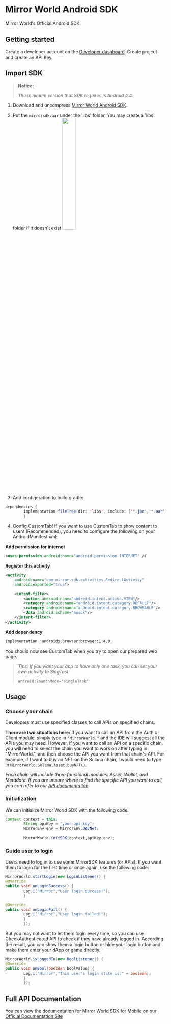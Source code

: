 # Mirror World Android SDK

Mirror World's Official Android SDK

## Getting started

Create a developer account on the [Developer dashboard](https://app.mirrorworld.fun). Create project and create an API Key.

## Import SDK


> **Notice:**
>
> *The minimum version that SDK requires is Android 4.4.*

1.  Download and uncompress [Mirror World Android SDK](https://github.com/mirrorworld-universe/mirrorworld-sdk-android/releases/latest).
2.  Put the `mirrorsdk.aar` under the 'libs' folder. You may create a 'libs' folder if it doesn't exist
    <img src="https://market-assets.mirrorworld.fun/docs/build.png" width="30%" height="30%" />

3.  Add configeration to build.gradle:

```java
dependencies {
        implementation fileTree(dir: 'libs', include: ['*.jar','*.aar'])
        }
```

4. Config CustomTab!
   If you want to use CustomTab to show content to users (Recommended), you need to configure the following on your AndroidManifest.xml:

**Add permission for internet**
```xml
<uses-permission android:name="android.permission.INTERNET" />
```

**Register this activity**
```xml
<activity
    android:name="com.mirror.sdk.activities.RedirectActivity"
    android:exported="true">

    <intent-filter>
        <action android:name="android.intent.action.VIEW"/>
        <category android:name="android.intent.category.DEFAULT"/>
        <category android:name="android.intent.category.BROWSABLE"/>
        <data android:scheme="mwsdk"/>
    </intent-filter>
</activity>
```

**Add dependency**
```xml
implementation 'androidx.browser:browser:1.4.0'
```

You should now see CustomTab when you try to open our prepared web page.


>*Tips: If you want your app to have only one task, you can set your own activity to SingTast:*
>```xml
>android:launchMode="singleTask"
>```

## Usage
### Choose your chain
Developers must use specified classes to call APIs on specified chains.

**There are two situations here:**
If you want to call an API from the Auth or Client module, simply type in `"MirrorWorld."` and the IDE will suggest all the APIs you may need.
However, if you want to call an API on a specific chain, you will need to select the chain you want to work on after typing in "MirrorWorld.", and then choose the API you want from that chain's API. For example, if I want to buy an NFT on the Solana chain, I would need to type in `MirrorWorld.Solana.Asset.buyNFT()`.

*Each chain will include three functional modules: Asset, Wallet, and Metadata. If you are unsure where to find the specific API you want to call, you can refer to our [API documentation](https://mirrorworld.fun/docs/api-reference/android).*


### Initialization
We can initialize Mirror World SDK with the following code:

```java
Context context = this;
        String apiKey = "your-api-key";
        MirrorEnv env = MirrorEnv.DevNet;

        MirrorWorld.initSDK(context,apiKey,env);
```

### Guide user to login
Users need to log in to use some MirrorSDK features (or APIs).
If you want them to login for the first time or once again, use the following code:

```java
MirrorWorld.startLogin(new LoginListener() {
@Override
public void onLoginSuccess() {
        Log.i("Mirror","User login success!");
        }

@Override
public void onLoginFail() {
        Log.i("Mirror","User login failed!");
        }
        });
```

But you may not want to let them login every time, so you can use CheckAuthenticated API to check if they have already logged in.
According the result, you can show them a login button or hide your login button and make them enter your dApp or game directly.

```java
MirrorWorld.isLoggedIn(new BoolListener() {
@Override
public void onBool(boolean boolValue) {
        Log.i("Mirror","This user's login state is:" + boolean);
        }
        });
```

## Full API Documentation

You can view the documentation for Mirror World SDK for Mobile on
[our Official Documentation Site](https://docs.mirrorworld.fun/android/android-api)

